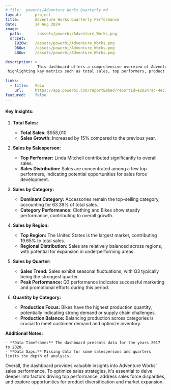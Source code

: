 ```yaml
---
# file: _powerbi/Adventure Works Quarterly.md
layout:      project
title:       Adventure Works Quarterly Performance
date:        14 Aug 2024
image:
  path:       /assets/powerbi/Adventure_Works.png
  srcset:
    1920w:   /assets/powerbi/Adventure_Works.png
    960w:    /assets/powerbi/Adventure_Works.png
    480w:    /assets/powerbi/Adventure_Works.png

description: >
              This dashboard offers a comprehensive overview of Adventure Works' sales performance,
 highlighting key metrics such as total sales, top performers, product categories, regional distribution, and sales trends over time. It provides valuable insights for identifying sales opportunities, optimizing resource allocation, and driving overall business growth.
  
links:
  - title:   Veiw
    url:     https://app.powerbi.com/reportEmbed?reportId=e20247ac-4ec7-429f-8627-e17c5c66fd09&autoAuth=true&ctid=801585e2-0e6a-4322-a002-e7fc8457bab4
featured:    false
---
```

#### Key Insights:

1.  **Total Sales:**
    
    -   **Total Sales:** $958,010
    -   **Sales Growth:** Increased by 15% compared to the previous year.

2.  **Sales by Salesperson:**
    - **Top Performer:** Linda Mitchell contributed significantly to overall sales.
    - **Sales Distribution:** Sales are concentrated among a few top performers, indicating potential opportunities for sales force development.

3. **Sales by Category:**
   - **Dominant Category:** Accessories remain the top-selling category, accounting for 63.39% of total sales.
   - **Category Performance:** Clothing and Bikes show steady performance, contributing to overall growth.

4. **Sales by Region:**
   - **Top Region:** The United States is the largest market, contributing 19.65% to total sales.
   - **Regional Distribution:** Sales are relatively balanced across regions, with potential for expansion in underperforming areas.

5. **Sales by Quarter:**
   - **Sales Trend:** Sales exhibit seasonal fluctuations, with Q3 typically being the strongest quarter.
   - **Peak Performance:** Q3 performance indicates successful marketing and promotional efforts during this period.

6. **Quantity by Category:**
   - **Production Focus:** Bikes have the highest production quantity, potentially indicating strong demand or supply chain challenges.
   - **Production Balance:** Balancing production across categories is crucial to meet customer demand and optimize inventory.

**Additional Notes:**

    - **Data Timeframe:** The dashboard presents data for the years 2017 to 2020.
    - **Data Gaps:** Missing data for some salespersons and quarters limits the depth of analysis.

Overall, the dashboard provides valuable insights into Adventure Works' sales performance. To optimize sales strategies, it's essential to delve deeper into factors driving top performance, address sales force disparities, and explore opportunities for product diversification and market expansion.
